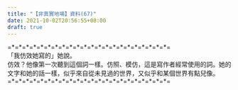 ```yaml
---
title: "【非真實地場】資料(67)"
date: 2021-10-02T20:56:55+08:00
draft: true
---
```


=\*=\*=\*=\*=\*=\*=\*=\*=\*=\*=\*=\*=\*=\*=\*=\*=\*=\*=\*=\*=\*=\*=  
「我仿效她寫的」她說。  
仿效？他像第一次聽到這個詞一樣。仿照、模仿，這是寫作者經常使用的詞。她的文字和她的話一樣，似乎來自從未見過的世界，又似乎和某個世界有點兒像。  
=\*=\*=\*=\*=\*=\*=\*=\*=\*=\*=\*=\*=\*=\*=\*=\*=\*=\*=\*=\*=\*=\*=  